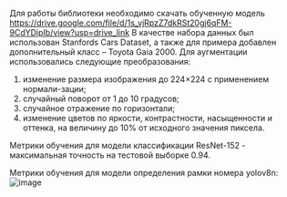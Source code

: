 Для работы библиотеки необходимо скачать обученную модель https://drive.google.com/file/d/1s_vjRpzZ7dkRSt20gj6qFM-9CdYDipIb/view?usp=drive_link
В качестве набора данных был использован Stanfords Cars Dataset, а также для примера добавлен дополнительный класс – Toyota Gaia 2000. Для аугментации использовались следующие преобразования:
1. изменение размера изображения до 224×224 с применением нормали-зации;
2. случайный поворот от 1 до 10 градусов;
3. случайное отражение по горизонтали;
4. изменение цветов по яркости, контрастности, насыщенности и оттенка, на величину до 10% от исходного значения пиксела.

Метрики обучения для модели классификации ResNet-152 - максимальная точность на тестовой выборке 0.94.

Метрики обучения для модели определения рамки номера yolov8n:
![image](https://github.com/70Null07/CarsClassification-ANPR/assets/76547066/49dc662f-d84a-491b-9174-cba47af27b39)
